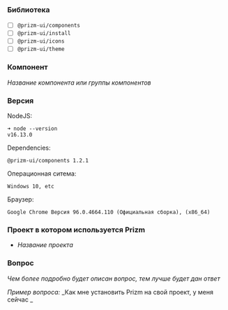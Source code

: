 ### Библиотека

- [ ] `@prizm-ui/components`
- [ ] `@prizm-ui/install`
- [ ] `@prizm-ui/icons`
- [ ] `@prizm-ui/theme`

### Компонент

_Название компонента или группы компонентов_

### Версия

NodeJS:

```
➜ node --version
v16.13.0
```

Dependencies:

`@prizm-ui/components 1.2.1`

Операционная ситема:

`Windows 10, etc`

Браузер:

`Google Chrome Версия 96.0.4664.110 (Официальная сборка), (x86_64)`

### Проект в котором используется Prizm

- _Название проекта_

### Вопрос

_Чем более подробно будет описан вопрос, тем лучше будет дан ответ_

_Пример вопроса:_
_Как мне установить Prizm на свой проект, у меня сейчас _
